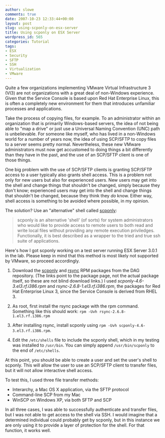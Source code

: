 ```yaml
---
author: slowe
comments: true
date: 2007-10-23 12:33:44+00:00
layout: post
slug: using-scponly-on-esx-server
title: Using scponly on ESX Server
wordpress_id: 565
categories: Tutorial
tags:
- ESX
- Security
- SFTP
- SSH
- Virtualization
- VMware
---
```


Quite a few organizations implementing VMware Virtual Infrastructure 3 (VI3) are not organizations with a great deal of non-Windows experience. Given that the Service Console is based upon Red Hat Enterprise Linux, this is often a completely new environment for them that introduces unfamiliar processes and applications.

Take the process of copying files, for example. To an administrator within an organization that is primarily Windows-based servers, the idea of not being able to "map a drive" or just use a Universal Naming Convention (UNC) path is unbelievable. For someone like myself, who has lived in a non-Windows world for a number of years now, the idea of using SCP/SFTP to copy files to a server seems pretty normal. Nevertheless, these new VMware administrators must now get accustomed to doing things a bit differently than they have in the past, and the use of an SCP/SFTP client is one of those things.

One big problem with the use of SCP/SFTP clients is granting SCP/SFTP access to a user typically also grants shell access. This is a problem not only for new users but also for experienced users. New users may get into the shell and change things that shouldn't be changed, simply because they don't know; experienced users may get into the shell and change things that shouldn't be changed, because they think they _do_ know. Either way, shell access is something to be avoided where possible, in my opinion.

The solution? Use an "alternative" shell called [scponly](http://sublimation.org/scponly/wiki/index.php/Main_Page):

>scponly is an alternative 'shell' (of sorts) for system administrators who would like to provide access to remote users to both read and write local files without providing any remote execution priviledges. Functionally, it is best described as a wrapper to the tried and true ssh suite of applications.

Here's how I got scponly working on a test server running ESX Server 3.0.1 in the lab. Please keep in mind that this method is most likely not supported by VMware, so proceed accordingly.

1. Download the [scponly](http://dag.wieers.com/rpm/packages/scponly/) and [rsync](http://dag.wieers.com/rpm/packages/rsync/) RPM packages from the DAG repository. (The links point to the package page, not the actual package itself, so these are not blind download links.) I used _scponly-4.6-3.el3.rf.i386.rpm_ and _rsync-2.6.8-1.el3.rf.i386.rpm_, the packages for Red Hat Enterprise Linux 3, since the Service Console is derived from RHEL 3.

2. As root, first install the rsync package with the rpm command. Something like this should work: `rpm -Uvh rsync-2.6.8-1.el3.rf.i386.rpm`

3. After installing rsync, install scponly using `rpm -Uvh scponly-4.6-3.el3.rf.i386.rpm`.

4. Edit the `/etc/shells` file to include the scponly shell, which in my testing was installed to `/usr/bin`. You can simply append `/usr/bin/scponly` to the end of `/etc/shells`.

At this point, you should be able to create a user and set the user's shell to scponly. This will allow the user to use an SCP/SFTP client to transfer files, but it will not allow interactive shell access.

To test this, I used three file transfer methods:

* Interarchy, a Mac OS X application, via the SFTP protocol
* Command-line SCP from my Mac
* WinSCP on Windows XP, via both SFTP and SCP

In all three cases, I was able to successfully authenticate and transfer files, but I was not able to get access to the shell via SSH. I would imagine that a determined individual could probably get by scponly, but in this instance we are only using it to provide a layer of protection for the shell. For that function, it works well.
